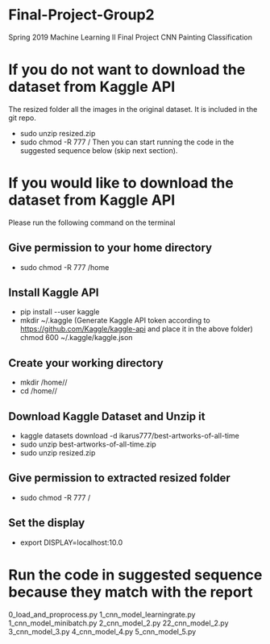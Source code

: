 # Final-Project-Group2
Spring 2019 Machine Learning II Final Project CNN Painting Classification
# If you do not want to download the dataset from Kaggle API
The resized folder all the images in the original dataset. It is included in the git repo. 
- sudo unzip resized.zip
- sudo chmod -R 777 /<resized folder path>
Then you can start running the code in the suggested sequence below (skip next section). 

# If you would like to download the dataset from Kaggle API
Please run the following command on the terminal
## Give permission to your home directory
- sudo chmod -R 777 /home <or your home directory>

## Install Kaggle API
- pip install --user kaggle
- mkdir ~/.kaggle
(Generate Kaggle API token according to https://github.com/Kaggle/kaggle-api and place it in the above folder)
chmod 600 ~/.kaggle/kaggle.json

## Create your working directory
- mkdir /home/<your working directory>/
- cd  /home/<your working directory>/

## Download Kaggle Dataset and Unzip it
- kaggle datasets download -d ikarus777/best-artworks-of-all-time
- sudo unzip best-artworks-of-all-time.zip
- sudo unzip resized.zip

## Give permission to extracted resized folder
- sudo chmod -R 777 /<resized folder path>

## Set the display
- export DISPLAY=localhost:10.0

# Run the code in suggested sequence because they match with the report
0_load_and_proprocess.py
1_cnn_model_learningrate.py
1_cnn_model_minibatch.py
2_cnn_model_2.py
22_cnn_model_2.py
3_cnn_model_3.py
4_cnn_model_4.py
5_cnn_model_5.py




